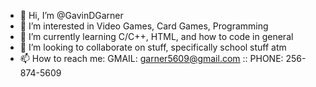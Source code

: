 - 👋 Hi, I’m @GavinDGarner
- 👀 I’m interested in Video Games, Card Games, Programming
- 🌱 I’m currently learning C/C++, HTML, and how to code in general
- 💞️ I’m looking to collaborate on stuff, specifically school stuff atm
- 📫 How to reach me: GMAIL: garner5609@gmail.com ::  PHONE: 256-874-5609

<!---
GavinDGarner/GavinDGarner is a ✨ special ✨ repository because its `README.md` (this file) appears on your GitHub profile.
You can click the Preview link to take a look at your changes.
--->
